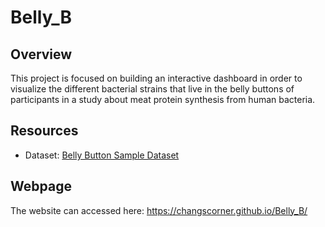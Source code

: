 # Belly_B

## Overview

This project is focused on building an interactive dashboard in order to visualize the different bacterial strains that live in the belly buttons of participants in a study about meat protein synthesis from human bacteria.

## Resources

- Dataset: [Belly Button Sample Dataset](https://github.com/Changscorner/Belly_B/blob/main/samples.json)

## Webpage

The website can accessed here: https://changscorner.github.io/Belly_B/